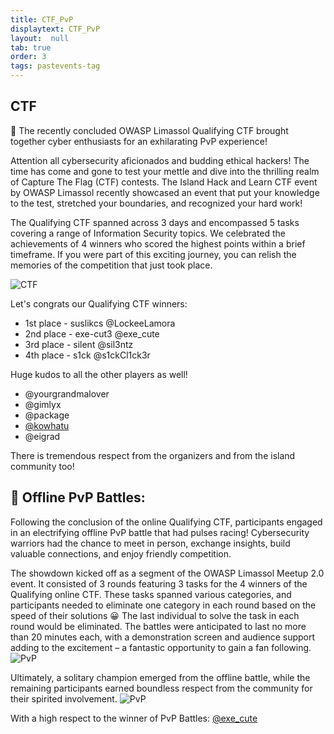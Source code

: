 ```yaml
---
title: CTF_PvP
displaytext: CTF_PvP
layout:  null
tab: true
order: 3
tags: pastevents-tag
---
```


## CTF

🔐 The recently concluded OWASP Limassol Qualifying CTF brought together cyber enthusiasts for an exhilarating PvP experience!

Attention all cybersecurity aficionados and budding ethical hackers! The time has come and gone to test your mettle and dive into the thrilling realm of Capture The Flag (CTF) contests. The Island Hack and Learn CTF event by OWASP Limassol recently showcased an event that put your knowledge to the test, stretched your boundaries, and recognized your hard work!

The Qualifying CTF spanned across 3 days and encompassed 5 tasks covering a range of Information Security topics. We celebrated the achievements of 4 winners who scored the highest points within a brief timeframe. If you were part of this exciting journey, you can relish the memories of the competition that just took place.

![CTF](/www-chapter-limassol/assets/images/ctf.jpg)

Let's congrats our Qualifying CTF winners: 
* 1st place - suslikcs @LockeeLamora
* 2nd place - exe-cut3 @exe_cute
* 3rd place - silent @sil3ntz
* 4th place - s1ck @s1ckCl1ck3r

Huge kudos to all the other players as well!
* @yourgrandmalover
* @gimlyx
* @package
* [@kowhatu](https://www.linkedin.com/in/roman-161400287)
* @eigrad 

There is tremendous respect from the organizers and from the island community too! 



## 🤩 Offline PvP Battles: 
Following the conclusion of the online Qualifying CTF, participants engaged in an electrifying offline PvP battle that had pulses racing! Cybersecurity warriors had the chance to meet in person, exchange insights, build valuable connections, and enjoy friendly competition.

The showdown kicked off as a segment of the OWASP Limassol Meetup 2.0 event. It consisted of 3 rounds featuring 3 tasks for the 4 winners of the Qualifying online CTF. These tasks spanned various categories, and participants needed to eliminate one category in each round based on the speed of their solutions 😀 The last individual to solve the task in each round would be eliminated. The battles were anticipated to last no more than 20 minutes each, with a demonstration screen and audience support adding to the excitement – a fantastic opportunity to gain a fan following.
![PvP](/www-chapter-limassol/assets/images/pvp1.jpg)

Ultimately, a solitary champion emerged from the offline battle, while the remaining participants earned boundless respect from the community for their spirited involvement.
![PvP](/www-chapter-limassol/assets/images/pvp2.jpg)

With a high respect to the winner of PvP Battles:
[@exe_cute](https://www.linkedin.com/in/alexrudkovskii/) 

<style>
.talks table th:first-of-type {
    width: 15%;
}
.talks table th:nth-of-type(3) {
    width: 15%;
}
.talks table td:nth-of-type(3) {
    text-align: center;
}
</style>
